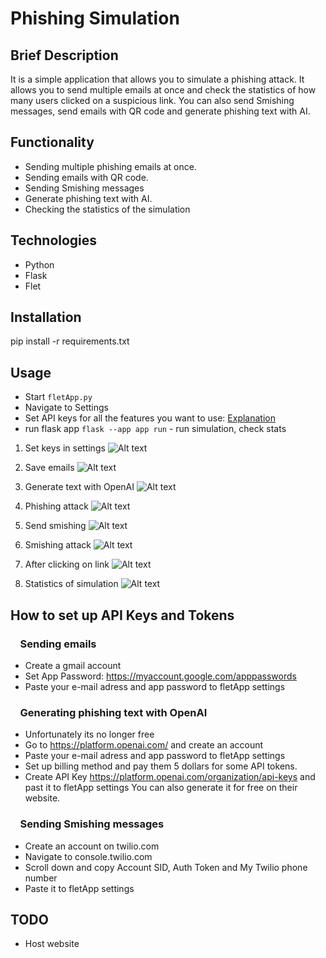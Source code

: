 # Phishing Simulation

## Brief Description

It is a simple application that allows you to simulate a phishing attack. It allows you to send multiple emails at once and check the statistics of how many users clicked on a suspicious link. You can also send Smishing messages, send emails with QR code and generate phishing text with AI.



## Functionality

- Sending multiple phishing emails at once.
- Sending emails with QR code.
- Sending Smishing messages
- Generate phishing text with AI.
- Checking the statistics of the simulation

## Technologies

- Python
- Flask
- Flet

## Installation

pip install -r requirements.txt

## Usage

- Start `fletApp.py`
- Navigate to Settings
- Set API keys for all the features you want to use: [Explanation](#how-to-set-up-api-keys-and-tokens)
- run flask app `flask --app app run` - run simulation, check stats

1. Set keys in settings
![Alt text](https://github.com/adamuIII/phishing-simulation/blob/main/usage%20photos/settings.png "settings")

2. Save emails
![Alt text](https://github.com/adamuIII/phishing-simulation/blob/main/usage%20photos/saveEmails.png "saveEmails")

3. Generate text with OpenAI
![Alt text](https://github.com/adamuIII/phishing-simulation/blob/main/usage%20photos/ganeratedText.png "ganeratedText")

4. Phishing attack
![Alt text](https://github.com/adamuIII/phishing-simulation/blob/main/usage%20photos/email.png "email")

5. Send smishing
![Alt text](https://github.com/adamuIII/phishing-simulation/blob/main/usage%20photos/smishing.png "smishing")

6. Smishing attack
![Alt text](https://github.com/adamuIII/phishing-simulation/blob/main/usage%20photos/smishing2.png "smishing2")

7. After clicking on link
![Alt text](https://github.com/adamuIII/phishing-simulation/blob/main/usage%20photos/clickingLink.png "clickingLink")

8. Statistics of simulation
![Alt text](https://github.com/adamuIII/phishing-simulation/blob/main/usage%20photos/statisticksOfAttack.png "statisticksOfAttack")


## How to set up API Keys and Tokens
### &nbsp; &nbsp; Sending emails
- Create a gmail account
- Set App Password: https://myaccount.google.com/apppasswords
- Paste your e-mail adress and app password to fletApp settings
### &nbsp; &nbsp; Generating phishing text with OpenAI
- Unfortunately its no longer free
- Go to https://platform.openai.com/ and create an account
- Paste your e-mail adress and app password to fletApp settings
- Set up billing method and pay them 5 dollars for some API tokens.
- Create API Key https://platform.openai.com/organization/api-keys and past it to fletApp settings
You can also generate it for free on their website. 
### &nbsp; &nbsp; Sending Smishing messages
- Create an account on twilio.com
- Navigate to console.twilio.com
- Scroll down and copy Account SID, Auth Token and My Twilio phone number
- Paste it to fletApp settings




## TODO

- Host website




